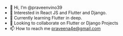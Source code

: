 - 👋 Hi, I’m @praveenvino39
- 👀 Interested in React JS and Flutter and Django.
- 🌱 Currently learning Flutter in deep.
- 💞️ Looking to collaborate on Flutter or Django Projects
- 📫 How to reach me praveena4e@gmail.com

<!---
praveenvino39/praveenvino39 is a ✨ special ✨ repository because its `README.md` (this file) appears on your GitHub profile.
You can click the Preview link to take a look at your changes.
--->
